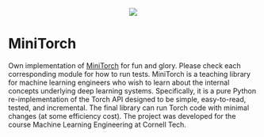 <p align="center">
  <img src="https://minitorch.github.io/_images/match.png">
</p>

# MiniTorch
Own implementation of [MiniTorch](https://minitorch.github.io/) for fun and glory. Please check each corresponding module for how to run tests. MiniTorch is a teaching library for machine learning engineers who wish to learn about the internal concepts underlying deep learning systems. Specifically, it is a pure Python re-implementation of the Torch API designed to be simple, easy-to-read, tested, and incremental. The final library can run Torch code with minimal changes (at some efficiency cost). The project was developed for the course Machine Learning Engineering at Cornell Tech.